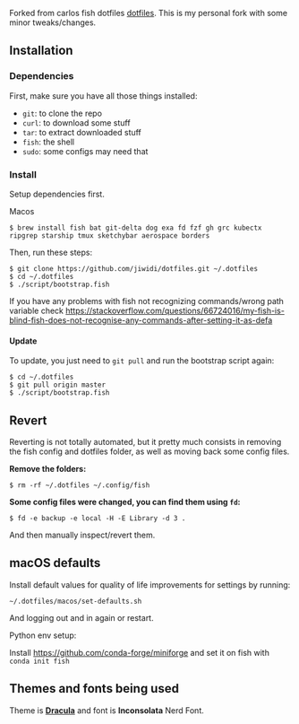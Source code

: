 

Forked from carlos fish dotfiles [dotfiles](https://github.com/caarlos0/dotfiles). This is my personal fork with some minor tweaks/changes.

## Installation

### Dependencies

First, make sure you have all those things installed:

- `git`: to clone the repo
- `curl`: to download some stuff
- `tar`: to extract downloaded stuff
- `fish`: the shell
- `sudo`: some configs may need that

### Install

Setup dependencies first.

Macos

```console
$ brew install fish bat git-delta dog exa fd fzf gh grc kubectx ripgrep starship tmux sketchybar aerospace borders
```

Then, run these steps:

```console
$ git clone https://github.com/jiwidi/dotfiles.git ~/.dotfiles
$ cd ~/.dotfiles
$ ./script/bootstrap.fish
```


If you have any problems with fish not recognizing commands/wrong path variable check https://stackoverflow.com/questions/66724016/my-fish-is-blind-fish-does-not-recognise-any-commands-after-setting-it-as-defa

#### Update

To update, you just need to `git pull` and run the bootstrap script again:

```console
$ cd ~/.dotfiles
$ git pull origin master
$ ./script/bootstrap.fish
```

## Revert

Reverting is not totally automated, but it pretty much consists in removing
the fish config and dotfiles folder, as well as moving back some config files.

**Remove the folders:**

```console
$ rm -rf ~/.dotfiles ~/.config/fish
```

**Some config files were changed, you can find them using `fd`:**

```console
$ fd -e backup -e local -H -E Library -d 3 .
```

And then manually inspect/revert them.

## macOS defaults

Install default values for quality of life improvements for settings by running:

```console
~/.dotfiles/macos/set-defaults.sh
```

And logging out and in again or restart.

Python env setup:

Install https://github.com/conda-forge/miniforge and set it on fish with `conda init fish`

## Themes and fonts being used

Theme is **[Dracula](https://draculatheme.com)** and font is **Inconsolata**
Nerd Font.

<!-- ## Screenshots

![screenshot 1][scrn1]

![screenshot 2][scrn2]

[scrn1]: /docs/screenshot1.png
[scrn2]: /docs/screenshot2.png -->
